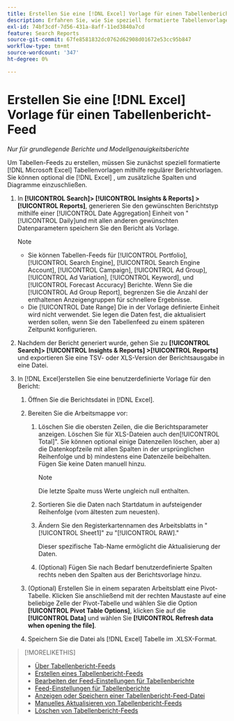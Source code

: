 ```yaml
---
title: Erstellen Sie eine [!DNL Excel] Vorlage für einen Tabellenbericht-Feed
description: Erfahren Sie, wie Sie speziell formatierte Tabellenvorlagen erstellen.
exl-id: 74bf3cdf-7d56-431a-8aff-11ed3840a7cd
feature: Search Reports
source-git-commit: 67fe8581832dc0762d62908d01672e53cc95b847
workflow-type: tm+mt
source-wordcount: '347'
ht-degree: 0%

---
```


# Erstellen Sie eine [!DNL Excel] Vorlage für einen Tabellenbericht-Feed

*Nur für grundlegende Berichte und Modellgenauigkeitsberichte*

Um Tabellen-Feeds zu erstellen, müssen Sie zunächst speziell formatierte [!DNL Microsoft Excel] Tabellenvorlagen mithilfe regulärer Berichtvorlagen. Sie können optional die [!DNL Excel] , um zusätzliche Spalten und Diagramme einzuschließen.

1. In **[!UICONTROL Search]> [!UICONTROL Insights & Reports] >[!UICONTROL Reports]**, generieren Sie den gewünschten Berichtstyp mithilfe einer [!UICONTROL Date Aggregation] Einheit von &quot;[!UICONTROL Daily]und mit allen anderen gewünschten Datenparametern speichern Sie den Bericht als Vorlage.

   >[!NOTE]
   >
   > * Sie können Tabellen-Feeds für [!UICONTROL Portfolio], [!UICONTROL Search Engine], [!UICONTROL Search Engine Account], [!UICONTROL Campaign], [!UICONTROL Ad Group], [!UICONTROL Ad Variation], [!UICONTROL Keyword], und [!UICONTROL Forecast Accuracy] Berichte. Wenn Sie die [!UICONTROL Ad Group Report], begrenzen Sie die Anzahl der enthaltenen Anzeigengruppen für schnellere Ergebnisse.
   > * Die [!UICONTROL Date Range] Die in der Vorlage definierte Einheit wird nicht verwendet. Sie legen die Daten fest, die aktualisiert werden sollen, wenn Sie den Tabellenfeed zu einem späteren Zeitpunkt konfigurieren.

1. Nachdem der Bericht generiert wurde, gehen Sie zu **[!UICONTROL Search]> [!UICONTROL Insights & Reports] >[!UICONTROL Reports]** und exportieren Sie eine TSV- oder XLS-Version der Berichtsausgabe in eine Datei.

1. In [!DNL Excel]erstellen Sie eine benutzerdefinierte Vorlage für den Bericht:

   1. Öffnen Sie die Berichtsdatei in [!DNL Excel].

   1. Bereiten Sie die Arbeitsmappe vor:

      1. Löschen Sie die obersten Zeilen, die die Berichtsparameter anzeigen. Löschen Sie für XLS-Dateien auch den[!UICONTROL Total]&quot;. Sie können optional einige Datenzeilen löschen, aber a) die Datenkopfzeile mit allen Spalten in der ursprünglichen Reihenfolge und b) mindestens eine Datenzeile beibehalten. Fügen Sie keine Daten manuell hinzu.

         >[!NOTE]
         >
         > Die letzte Spalte muss Werte ungleich null enthalten.

      2. Sortieren Sie die Daten nach Startdatum in aufsteigender Reihenfolge (vom ältesten zum neuesten).

      3. Ändern Sie den Registerkartennamen des Arbeitsblatts in &quot;[!UICONTROL Sheet1]&quot; zu &quot;[!UICONTROL RAW].&quot;

         Dieser spezifische Tab-Name ermöglicht die Aktualisierung der Daten.

      4. (Optional) Fügen Sie nach Bedarf benutzerdefinierte Spalten rechts neben den Spalten aus der Berichtsvorlage hinzu.

   1. (Optional) Erstellen Sie in einem separaten Arbeitsblatt eine Pivot-Tabelle. Klicken Sie anschließend mit der rechten Maustaste auf eine beliebige Zelle der Pivot-Tabelle und wählen Sie die Option **[!UICONTROL Pivot Table Options]**, klicken Sie auf die **[!UICONTROL Data]** und wählen Sie **[!UICONTROL Refresh data when opening the file]**.

   1. Speichern Sie die Datei als [!DNL Excel] Tabelle im .XLSX-Format.

>[!MORELIKETHIS]
>
>* [Über Tabellenbericht-Feeds](spreadsheet-feed-about.md)
>* [Erstellen eines Tabellenbericht-Feeds](spreadsheet-feed-create.md)
>* [Bearbeiten der Feed-Einstellungen für Tabellenberichte](spreadsheet-feed-edit.md)
>* [Feed-Einstellungen für Tabellenberichte](spreadsheet-feed-settings.md)
>* [Anzeigen oder Speichern einer Tabellenbericht-Feed-Datei](spreadsheet-feed-view-or-save.md)
>* [Manuelles Aktualisieren von Tabellenbericht-Feeds](spreadsheet-feed-refresh.md)
>* [Löschen von Tabellenbericht-Feeds](spreadsheet-feed-delete.md)
